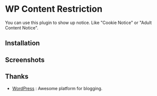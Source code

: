# WP Content Restriction
You can use this plugin to show up notice. Like "Cookie Notice" or "Adult Content Notice".

## Installation

## Screenshots

## Thanks
* [WordPress](https://wordpress.com/) : Awesome platform for blogging.
